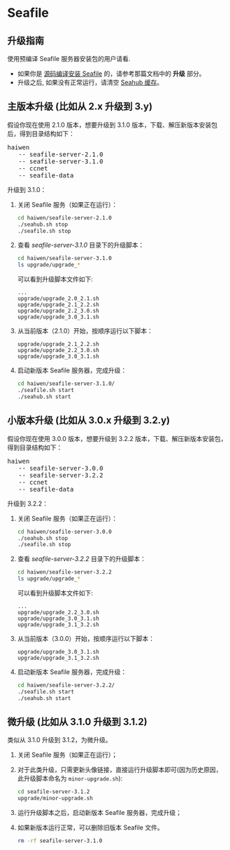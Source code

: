 # Seafile

## 升级指南

使用预编译 Seafile 服务器安装包的用户请看.

- 如果你是 [源码编译安装 Seafile](../build_seafile/server.md) 的，请参考那篇文档中的 **升级** 部分。
- 升级之后, 如果没有正常运行，请清空 [Seahub 缓存](add_memcached.md)。

## 主版本升级 (比如从 2.x 升级到 3.y)

假设你现在使用 2.1.0 版本，想要升级到 3.1.0 版本，下载、解压新版本安装包后，得到目录结构如下：

<pre>
haiwen
   -- seafile-server-2.1.0
   -- seafile-server-3.1.0
   -- ccnet
   -- seafile-data
</pre>


升级到 3.1.0：

1. 关闭 Seafile 服务（如果正在运行）：

   ```sh
   cd haiwen/seafile-server-2.1.0
   ./seahub.sh stop
   ./seafile.sh stop
   ```
2. 查看 *seafile-server-3.1.0* 目录下的升级脚本：

   ```sh
   cd haiwen/seafile-server-3.1.0
   ls upgrade/upgrade_*
   ```

   可以看到升级脚本文件如下:

   ```
   ...
   upgrade/upgrade_2.0_2.1.sh
   upgrade/upgrade_2.1_2.2.sh
   upgrade/upgrade_2.2_3.0.sh
   upgrade/upgrade_3.0_3.1.sh
   ```

3. 从当前版本（2.1.0）开始，按顺序运行以下脚本：

   ```
   upgrade/upgrade_2.1_2.2.sh
   upgrade/upgrade_2.2_3.0.sh
   upgrade/upgrade_3.0_3.1.sh
   ```

4. 启动新版本 Seafile 服务器，完成升级：

   ```sh
   cd haiwen/seafile-server-3.1.0/
   ./seafile.sh start
   ./seahub.sh start
   ```

## 小版本升级 (比如从 3.0.x 升级到 3.2.y)

假设你现在使用 3.0.0 版本，想要升级到 3.2.2 版本，下载、解压新版本安装包，得到目录结构如下：


<pre>
haiwen
   -- seafile-server-3.0.0
   -- seafile-server-3.2.2
   -- ccnet
   -- seafile-data
</pre>


升级到 3.2.2：

1. 关闭 Seafile 服务（如果正在运行）：

   ```sh
   cd haiwen/seafile-server-3.0.0
   ./seahub.sh stop
   ./seafile.sh stop
   ```
2. 查看 *seafile-server-3.2.2* 目录下的升级脚本：

   ```sh
   cd haiwen/seafile-server-3.2.2
   ls upgrade/upgrade_*
   ```

   可以看到升级脚本文件如下:

   ```
   ...
   upgrade/upgrade_2.2_3.0.sh
   upgrade/upgrade_3.0_3.1.sh
   upgrade/upgrade_3.1_3.2.sh
   ```

3. 从当前版本（3.0.0）开始，按顺序运行以下脚本：

   ```
   upgrade/upgrade_3.0_3.1.sh
   upgrade/upgrade_3.1_3.2.sh
   ```

4. 启动新版本 Seafile 服务器，完成升级：

   ```sh
   cd haiwen/seafile-server-3.2.2/
   ./seafile.sh start
   ./seahub.sh start
   ```


## 微升级 (比如从 3.1.0 升级到 3.1.2)

类似从 3.1.0 升级到 3.1.2，为微升级。

1. 关闭 Seafile 服务（如果正在运行）；
2. 对于此类升级，只需更新头像链接，直接运行升级脚本即可(因为历史原因，此升级脚本命名为 `minor-upgrade.sh`):

   ```sh
   cd seafile-server-3.1.2
   upgrade/minor-upgrade.sh
   ```

3. 运行升级脚本之后，启动新版本 Seafile 服务器，完成升级；

4. 如果新版本运行正常，可以删除旧版本 Seafile 文件。

   ```sh
   rm -rf seafile-server-3.1.0
   ```
